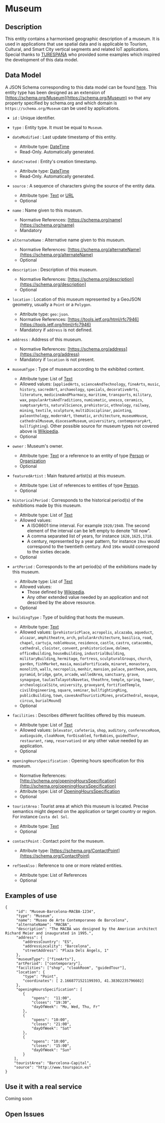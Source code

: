 # Museum

## Description

This entity contains a harmonised geographic description of a museum. It is
used in applications that use spatial data and is applicable to Tourism, Cultural,
and Smart City vertical segments and related IoT applications. Special thanks to [TURESPAÑA](http://www.tourspain.es/en-us/paginas/index.aspx) who provided some examples which inspired the development of this data model.  

## Data Model

A JSON Schema corresponding to this data model can be found [here](http://fiware.github.io/dataModels/PointOfInterest/Museum/schema.json).
This entity type has been designed as an extension of [https://schema.org/Museum](https://schema.org/Museum) so that
any property specified by schema.org and which domain is `https://schema.org/Museum` can be used by applications. 

+  `id` : Unique identifier. 

+ `type` : Entity type. It must be equal to `Museum`.

+ `dateModified` : Last update timestamp of this entity.
    + Attribute type: [DateTime](https://schema.org/DateTime)
    + Read-Only. Automatically generated.

+ `dateCreated` : Entity's creation timestamp.
    + Attribute type: [DateTime](https://schema.org/DateTime)
    + Read-Only. Automatically generated.
    
+ `source` : A sequence of characters giving the source of the entity data.
    + Attribute type: [Text](https://schema.org/Text) or [URL](https://schema.org/URL)
    + Optional    
    
+ `name` : Name given to this museum.
    + Normative References: [https://schema.org/name](https://schema.org/name)
    + Mandatory
    
+ `alternateName` : Alternative name given to this museum.
    + Normative References: [https://schema.org/alternateName](https://schema.org/alternateName)
    + Optional

+ `description` : Description of this museum.
    + Normative References: [https://schema.org/description](https://schema.org/description]
    + Optional

+ `location` : Location of this museum represented by a GeoJSON geometry, usually a `Point` or a `Polygon`. 
    + Attribute type: `geo:json`.
    + Normative References: [https://tools.ietf.org/html/rfc7946](https://tools.ietf.org/html/rfc7946)
    + Mandatory if `address` is not defined. 
    
+ `address` : Address of this museum.
    + Normative References: [https://schema.org/address](https://schema.org/address)
    + Mandatory if `location` is not present.
    
+ `museumType` : Type of museum according to the exhibited content.
    + Attribute type: List of [Text](https://schema.org/Text)
    + Allowed values: (`appliedArts`, `scienceAndTechnology`, `fineArts`, `music`, `history`, `sacredArt`,
    `archaeology`, `specials`, `decorativeArts`, `literature`, `medicineAndPharmacy`, `maritime`, `transports`, `military`,
    `wax`, `popularArtsAndTraditions`, `numismatic`, `unesco`, `ceramics`, `sumptuaryArts`, `naturalScience`, `prehistoric`, `ethnology`,
    `railway`, `mining`, `textile`, `sculpture`, `multiDisciplinar`, `painting`, `paleonthology`, `modernArt`, `thematic`, `architecture`,
    `museumHouse`, `cathedralMuseum`, `diocesanMuseum`, `universitary`, `contemporaryArt`, `bullfighting`). Other possible source for
    museum types not covered above is [Wikipedia](https://en.wikipedia.org/wiki/Category:Types_of_museum).
    + Optional
    
+ `owner` : Museum's owner. 
    + Attribute type: [Text](https://schema.org/Text) or a reference to an entity of type
    [Person](https://schema.org/Person) or [Organization](https://schema.org/Organization)
    + Optional

+ `featuredArtist` : Main featured artist(s) at this museum.
    + Attribute type: List of references to entities of type [Person](https://schema.org/Person).
    + Optional

+ `historicalPeriod` : Corresponds to the historical period(s) of the exhibitions made by this museum.
    + Attribute type: List of [Text](https://schema.org/Text)
    + Allowed values:
        + A ISO8601 time interval. For example `1920/1940`. The second element of the interval can be left empty to denote "till now". 
        + A comma separated list of years, for instance `1620,1625,1718`.
        + A century, represented by a year pattern, for instance `19xx` would correspond to the twentieth century.
        And `196x` would correspond to the sixties decade.
    + Optional 
    
+ `artPeriod` : Corresponds to the art period(s) of the exhibitions made by this museum.
    + Attribute type: List of [Text](https://schema.org/Text)
    + Allowed values:
        + Those defined by [Wikipedia](https://en.wikipedia.org/wiki/Art_periods).
        + Any other extended value needed by an application and not described by the above resource. 
    + Optional

+ `buildingType` : Type of building that hosts the museum.
    + Attribute type: [Text](https://schema.org/Text)
    + Allowed values: (`prehistoricPlace`, `acropolis`, `alcazaba`, `aqueduct`, `alcazar`, `amphitheatre`, `arch`,
        `polularArchitecture`, `basilica`, `road`, `chapel`, `cartuja`, `nobleHouse`, `residence`, `castle`, `castro`, `catacombs`, `cathedral`,
        `cloister`, `convent`, `prehistoricCave`, `dolmen`, `officeBuilding`, `houseBuilding`, `industrialBuilding`, `militaryBuilding`,
        `hermitage`, `fortress`, `sculpturalGroups`, `church`, `garden`, `fishMarket`, `masia`, `masiaFortificada`, `minaret`, `monastery`,
        `monolith`, `walls`, `necropolis`, `menhir`, `mansion`, `palace`, `pantheon`, `pazo`, `pyramid`, `bridge`, `gate`, `arcade`, `walledArea`,
        `sanctuary`, `grave`, `synagogue`, `taulasTalayotsNavetas`, `theathre`, `temple`, `spring`, `tower`, `archeologicalSite`, `university`,
        `graveyard`, `fortifiedTemple`, `civilEngineering`, `square`, `seminar`, `bullfightingRing`, `publicBuilding`, `town`, `cavesAndTouristicMines`,
        `proCathedral`, `mosque`, `circus`, `burialMound`)
    + Optional

+ `facilities` : Describes different facilities offered by this museum.
    + Attribute type: List of [Text](https://schema.org/Text)
    + Allowed values: (`elevator`, `cafeteria`, `shop`, `auditory`, `conferenceRoom`,
        `audioguide`, `cloakRoom`, `forDisabled`, `forBabies`, `guidedTour`, `restaurant`, `ramp`, `reservation`)
        or any other value needed by an application. 
    + Optional
    
+ `openingHoursSpecification` : Opening hours specification for this museum.
    + Normative References: [http://schema.org/openingHoursSpecification](http://schema.org/openingHoursSpecification)
    + Attribute type: List of [OpeningHoursSpecification](https://schema.org/OpeningHoursSpecification)
    + Optional

+ `touristArea` : Tourist area at which this museum is located.
Precise semantics might depend on the application or target country or region. For instance `Costa del Sol`.
    + Attribute type: [Text](https://schema.org/Text)
    + Optional
    
+ `contactPoint` : Contact point for the museum.
    + Attribute type: [https://schema.org/ContactPoint](https://schema.org/ContactPoint)

+ `refSeeAlso` : Reference to one or more related entities.
    + Attribute type: List of References
    + Optional
 
## Examples of use

    {      
         "id": "Museum-Barcelona-MACBA-1234",        
         "type": "Museum", 
         "name": "Museo de Arte Contemporaneo de Barcelona",
         "alternateName": "MACBA",
         "description": "The MACBA was designed by the American architect Richard Meier and inaugurated in 1995.",
         "address": {          
            "addressCountry": "ES",          
            "addressLocality": "Barcelona",
            "streetAddress": "Plaza Dels Àngels, 1"
         },
         "museumType": ["fineArts"],
         "artPeriod": ["contemporary"],
         "facilities": ["shop", "cloakRoom", "guidedTour"],
         "location": {   
            "type": "Point",          
            "coordinates": [ 2.1668771521199393, 41.38302235796602]
         },
         "openingHoursSpecification": [
            {
                "opens":  "11:00",
                "closes": "19:30",
                "dayOfWeek": "Mo, Wed, Thu, Fr"
            },
            {
                "opens": "10:00",
                "closes": "21:00",
                "dayOfWeek": "Sat"
            },
            {
                "opens": "10:00",
                "closes": "15:00",
                "dayOfWeek": "Sun"
            }
        ],
        "touristArea": "Barcelona-Capital",
        "source": "http://www.tourspain.es"
    }

    
## Use it with a real service

Coming soon

## Open Issues


